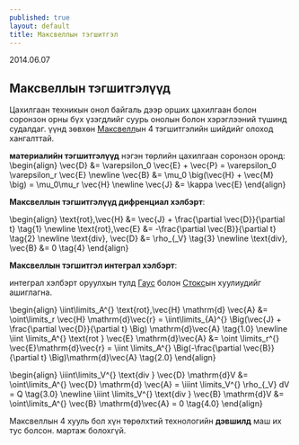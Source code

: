 ```yaml
---
published: true
layout: default
title: Максвеллын тэгшитгэл
---
```

<p class="publish_date"> 2014.06.07</p>


## Максвеллын тэгшитгэлүүд

Цахилгаан техникын онол байгаль дээр орших цахилгаан болон соронзон орны бүх үзэгдлийг суурь онолын болон хэрэглээний түшинд судалдаг. үүнд зѳвхѳн [Максвелл](http://en.wikipedia.org/wiki/Maxwell%27s_equations)ын 4 тэгшитгэлийн шийдийг олоход хангалттай. 

**материалийн тэгшитгэлүүд** нэгэн тѳрлийн цахилгаан соронзон оронд:
\begin{align}
\vec{D} &= \varepsilon_0 \vec{E} + \vec{P} = \varepsilon_0 \varepsilon_r \vec{E} \newline
\vec{B} &= \mu_0 \big(\vec{H} + \vec{M} \big) = \mu_0\mu_r \vec{H} \newline
\vec{J} &= \kappa \vec{E}
\end{align}

**Максвеллын тэгшитгэлүүд дифренциал хэлбэрт**:

\begin{align}
\text{rot}\,\vec{H} &= \vec{J} + \frac{\partial \vec{D}}{\partial t} \tag{1} \newline
\text{rot}\,\vec{E} &= -\frac{\partial \vec{B}}{\partial t} \tag{2} \newline
\text{div}\, \vec{D} &= \rho_{_V} \tag{3} \newline
\text{div}\, \vec{B} &= 0 \tag{4}
\end{align}


**Максвеллын тэгшитгэл интеграл хэлбэрт**:

интеграл хэлбэрт оруулхын тулд [Гаус](http://en.wikipedia.org/wiki/Divergence_theorem) болон [Стокс](http://en.wikipedia.org/wiki/Stokes%27_theorem)ын хуулиудийг ашиглагна. 

\begin{align}
\iint\limits_A^{} \text{rot}\,\vec{H} \mathrm{d} \vec{A} &= \oint\limits_r \vec{H} \mathrm{d}\vec{r} =  \iint\limits_{A}^{}  \Big(\vec{J} + \frac{\partial \vec{D}}{\partial t} \Big) \mathrm{d}\vec{A} \tag{1.0} \newline
\iint \limits_A^{} \text{rot } \vec{E} \mathrm{d}\vec{A} &= \oint \limits_r^{} \vec{E}\mathrm{d}\vec{r} = \iint \limits_A^{} \Big(-\frac{\partial \vec{B}}{\partial t} \Big)\mathrm{d}\vec{A} \tag{2.0} 
\end{align}

\begin{align}
\iiint\limits_V^{} \text{div } \vec{D} \mathrm{d}V &= \oint\limits_A^{} \vec{D} \mathrm{d} \vec{A} = \iiint \limits_V^{} \rho_{_V} dV = Q \tag{3.0} \newline
\iiint \limits_V^{} \text{div } \vec{B} \mathrm{d}V &= \oint\limits_A^{} \vec{B} \mathrm{d}\vec{A} = 0 \tag{4.0}
\end{align}


Максвеллын 4 хууль бол хүн төрөлхтий технологийн **дэвшилд** маш их тус болсон. мартаж болохгүй.